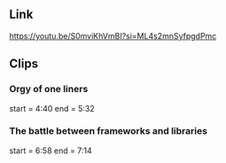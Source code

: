 ## Link
https://youtu.be/S0mviKhVmBI?si=ML4s2mnSyfpgdPmc

## Clips

### Orgy of one liners
start = 4:40
end = 5:32

### The battle between frameworks and libraries
start = 6:58
end = 7:14